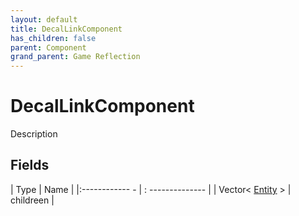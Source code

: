 ```yaml
---
layout: default
title: DecalLinkComponent
has_children: false
parent: Component
grand_parent: Game Reflection
---
```

# DecalLinkComponent
Description 

## Fields
| Type | Name |
|:------------ - | : -------------- |
| Vector< [Entity](game-reflection/classes/entity.md) > | childreen |
